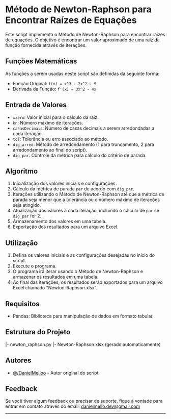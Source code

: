 # Método de Newton-Raphson para Encontrar Raízes de Equações

Este script implementa o Método de Newton-Raphson para encontrar raízes de equações. O objetivo é encontrar um valor aproximado de uma raiz da função fornecida através de iterações.

## Funções Matemáticas

As funções a serem usadas neste script são definidas da seguinte forma:

- Função Original: `f(x) = x^3 - 2x^2 - 5`
- Derivada da Função: `f'(x) = 3x^2 - 4x`

## Entrada de Valores

- `xzero`: Valor inicial para o cálculo da raiz.
- `kn`: Número máximo de iterações.
- `casasDecimais`: Número de casas decimais a serem arredondadas a cada iteração.
- `tol`: Tolerância ou erro associado ao método.
- `dig_arred`: Método de arredondamento (1 para truncamento, 2 para arredondamento ao final do script).
- `dig_par`: Controle da métrica para cálculo do critério de parada.

## Algoritmo

1. Inicialização dos valores iniciais e configurações.
2. Cálculo da métrica de parada `par` de acordo com `dig_par`.
3. Iterações utilizando o Método de Newton-Raphson até que a métrica de parada seja menor que a tolerância ou o número máximo de iterações seja atingido.
4. Atualização dos valores a cada iteração, incluindo o cálculo de `par` se `dig_par` for 2.
5. Armazenamento dos valores em uma tabela.
6. Exportação dos resultados para um arquivo Excel.

## Utilização

1. Defina os valores iniciais e as configurações desejadas no início do script.
2. Execute o programa.
3. O programa irá iterar usando o Método de Newton-Raphson e armazenar os resultados em uma tabela.
4. Ao final das iterações, os resultados serão exportados para um arquivo Excel chamado "Newton-Raphson.xlsx".

## Requisitos

- Pandas: Biblioteca para manipulação de dados em formato tabular.

## Estrutura do Projeto

|- newton_raphson.py
|- Newton-Raphson.xlsx (gerado automaticamente)


## Autores

- [@/DanielMelloo](https://github.com//DanielMelloo) - Autor original do script

## Feedback

Se você tiver algum feedback ou precisar de suporte, fique à vontade para entrar em contato através do email: danielmello.dev@gmail.com

---
